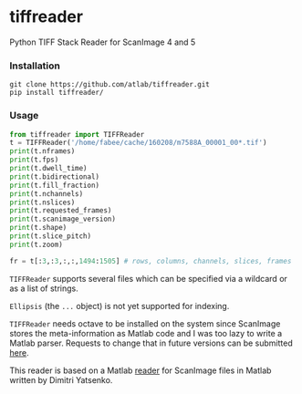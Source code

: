 # tiffreader
Python TIFF Stack Reader for ScanImage 4 and 5

### Installation
```shell
git clone https://github.com/atlab/tiffreader.git
pip install tiffreader/
```

### Usage
```python
from tiffreader import TIFFReader
t = TIFFReader('/home/fabee/cache/160208/m7588A_00001_00*.tif')
print(t.nframes)
print(t.fps)
print(t.dwell_time)
print(t.bidirectional)
print(t.fill_fraction)
print(t.nchannels)
print(t.nslices)
print(t.requested_frames)
print(t.scanimage_version)
print(t.shape)
print(t.slice_pitch)
print(t.zoom)

fr = t[:3,:3,:,:,1494:1505] # rows, columns, channels, slices, frames
```

`TIFFReader` supports several files which can be specified via a wildcard or as a list of strings.

`Ellipsis` (the `...` object) is not yet supported for indexing. 

`TIFFReader` needs octave to be installed on the system since ScanImage stores the meta-information as Matlab code and I was too lazy to write a Matlab parser. Requests to change that in future versions can be submitted [here](http://scanimage.vidriotechnologies.com).

This reader is based on a Matlab [reader](https://github.com/atlab/commons/tree/master/lib/%2Bne7) for ScanImage files in Matlab written by Dimitri Yatsenko. 
